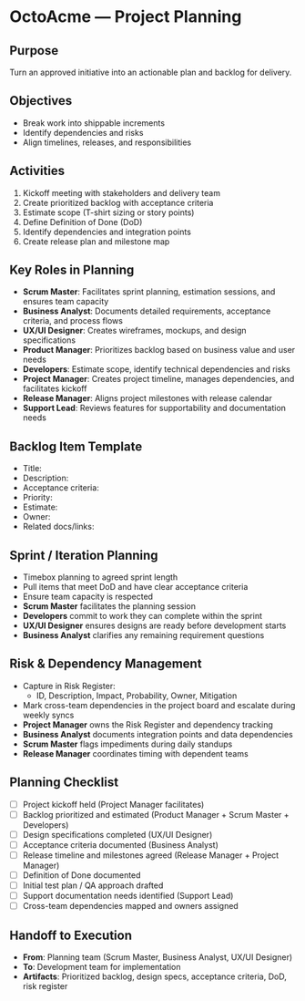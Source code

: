# OctoAcme — Project Planning

## Purpose
Turn an approved initiative into an actionable plan and backlog for delivery.

## Objectives
- Break work into shippable increments
- Identify dependencies and risks
- Align timelines, releases, and responsibilities

## Activities
1. Kickoff meeting with stakeholders and delivery team
2. Create prioritized backlog with acceptance criteria
3. Estimate scope (T-shirt sizing or story points)
4. Define Definition of Done (DoD)
5. Identify dependencies and integration points
6. Create release plan and milestone map

## Key Roles in Planning
- **Scrum Master**: Facilitates sprint planning, estimation sessions, and ensures team capacity
- **Business Analyst**: Documents detailed requirements, acceptance criteria, and process flows
- **UX/UI Designer**: Creates wireframes, mockups, and design specifications
- **Product Manager**: Prioritizes backlog based on business value and user needs
- **Developers**: Estimate scope, identify technical dependencies and risks
- **Project Manager**: Creates project timeline, manages dependencies, and facilitates kickoff
- **Release Manager**: Aligns project milestones with release calendar
- **Support Lead**: Reviews features for supportability and documentation needs

## Backlog Item Template
- Title:
- Description:
- Acceptance criteria:
- Priority:
- Estimate:
- Owner:
- Related docs/links:

## Sprint / Iteration Planning
- Timebox planning to agreed sprint length
- Pull items that meet DoD and have clear acceptance criteria
- Ensure team capacity is respected
- **Scrum Master** facilitates the planning session
- **Developers** commit to work they can complete within the sprint
- **UX/UI Designer** ensures designs are ready before development starts
- **Business Analyst** clarifies any remaining requirement questions

## Risk & Dependency Management
- Capture in Risk Register:
  - ID, Description, Impact, Probability, Owner, Mitigation
- Mark cross-team dependencies in the project board and escalate during weekly syncs
- **Project Manager** owns the Risk Register and dependency tracking
- **Business Analyst** documents integration points and data dependencies
- **Scrum Master** flags impediments during daily standups
- **Release Manager** coordinates timing with dependent teams

## Planning Checklist
- [ ] Project kickoff held (Project Manager facilitates)
- [ ] Backlog prioritized and estimated (Product Manager + Scrum Master + Developers)
- [ ] Design specifications completed (UX/UI Designer)
- [ ] Acceptance criteria documented (Business Analyst)
- [ ] Release timeline and milestones agreed (Release Manager + Project Manager)
- [ ] Definition of Done documented
- [ ] Initial test plan / QA approach drafted
- [ ] Support documentation needs identified (Support Lead)
- [ ] Cross-team dependencies mapped and owners assigned

## Handoff to Execution
- **From**: Planning team (Scrum Master, Business Analyst, UX/UI Designer)
- **To**: Development team for implementation
- **Artifacts**: Prioritized backlog, design specs, acceptance criteria, DoD, risk register
